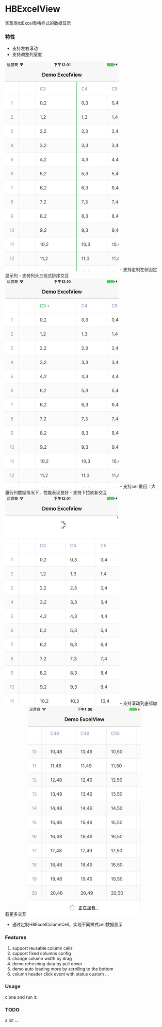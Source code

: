# HBExcelView

实现类似Excel表格样式的数据显示

### 特性

- 支持左右滚动
- 支持调整列宽度

<img src="Misc/drag_column.png" width="375" height="689"/>
- 支持定制左侧固定显示列
- 支持列头三段式排序交互

 <img src="Misc/select_column.png" width="375" height="689"/>
- 支持cell重用：大量行列数据情况下，性能表现良好
- 支持下拉刷新交互

<img src="Misc/refresh.png" width="375" height="689"/>
- 支持滚动到底部加载更多交互

<img src="Misc/loadingmore.png" width="375" height="689"/>

- 通过定制HBExcelColumnCell，实现不同样式cell数据显示

### Features

1. support reusable column cells 
2. support fixed columns config
3. change column width by drag
4. demo refreshing data by pull down
5. demo auto loading more by scrolling to the bottom
6. column header click event with status custom ...

### Usage

clone and run it.


### TODO


a lot ...